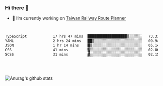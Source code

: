 ### Hi there 👋

- 🔭 I’m currently working on [Taiwan Railway Route Planner](https://github.com/Taiwan-Railway-Route-Planner)

<br/>

<!--START_SECTION:waka-->

```txt
TypeScript            17 hrs 47 mins  ██████████████████▒░░░░░░   73.31 %
YAML                  2 hrs 24 mins   ██▒░░░░░░░░░░░░░░░░░░░░░░   09.94 %
JSON                  1 hr 14 mins    █▒░░░░░░░░░░░░░░░░░░░░░░░   05.14 %
CSS                   41 mins         ▓░░░░░░░░░░░░░░░░░░░░░░░░   02.86 %
SCSS                  31 mins         ▓░░░░░░░░░░░░░░░░░░░░░░░░   02.15 %
```

<!--END_SECTION:waka-->

<br/>
<br/>

![Anurag's github stats](https://github-readme-stats.vercel.app/api?username=DepickereSven&show_icons=true&theme=tokyonight)



<!--
**DepickereSven/DepickereSven** is a ✨ _special_ ✨ repository because its `README.md` (this file) appears on your GitHub profile.

Here are some ideas to get you started:

- 🔭 I’m currently working on ...
- 🌱 I’m currently learning ...
- 👯 I’m looking to collaborate on ...
- 🤔 I’m looking for help with ...
- 💬 Ask me about ...
- 📫 How to reach me: ...
- 😄 Pronouns: ...
- ⚡ Fun fact: ...
-->
